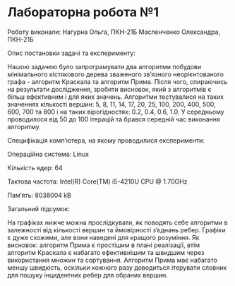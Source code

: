 # Лабораторна робота №1 

Роботу виконали:
Нагурна Ольга, ПКН-21Б
Масленченко Олександра, ПКН-21Б

Опис постановки задачі та експерименту:

Нашою задачею було запрограмувати два алгоритми побудови мінімального кістякового дерева зваженого зв’язного неорієнтованого графа - алгоритм Краскала та алгоритм Прима. Після чого, спираючись на результати дослідження, зробити висновок, який з алгоритмів є більш ефективним і для яких значень.
Алгоритми тестувалися на таких значеннях кількості вершин: 5, 8, 11, 14, 17, 20, 25, 100, 200, 400, 500, 600, 700 та 800 і на таких вірогідностях: 0.2, 0.4, 0.6, 1.0. У середньому проводилося від 50 до 100 ітерацій та брався середній час виконання алгоритму.

Специфікація комп’ютера, на якому проводилися експерименти:

Операційна система: Linux

Кількість ядер: 64

Тактова частота: Intel(R) Core(TM) i5-4210U CPU @ 1.70GHz

Пам’ять: 8038004 kB

Загальний підсумок:

На графіках нижче можна прослідкувати, як поводять себе алгоритми в залежності від кількості вершин та ймовірності з’єднань ребер.
Графіки є дуже схожими, але вони наведені для кращого розуміння.
Як висновок: алгоритм Прима є простішим в плані реалізації, втім алгоритм Краскала є набагато ефективнішим та швидшим через використання множин та сортування. Алгоритм Прима має набагато меншу швидкість, оскільки кожного разу доводиться ітерувати словник для пошуку інцидентних ребер для обраних вершин.
